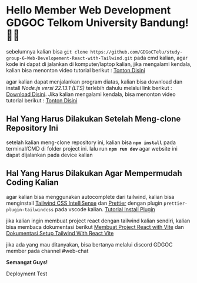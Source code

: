 # Hello Member Web Development GDGOC Telkom University Bandung! 👋👋

sebelumnya kalian bisa `git clone https://github.com/GDGoCTelu/study-group-6-Web-Developement-React-with-Tailwind.git` pada cmd kalian, agar kode ini dapat di jalankan di komputer/laptop kalian, jika mengalami kendala, kalian bisa menonton video tutorial berikut : [Tonton Disini](https://www.youtube.com/watch?v=EhxPBMQFCaI)

agar kalian dapat menjalankan program diatas, kalian bisa download dan install _Node.js versi 22.13.1 (LTS)_ terlebih dahulu melalui link berikut : [Download Disini](https://nodejs.org/en/download). Jika kalian mengalami kendala, bisa menonton video tutorial berikut : [Tonton Disini](https://www.youtube.com/watch?v=mzg1TNVUNtM)

## Hal Yang Harus Dilakukan Setelah Meng-clone Repository Ini

setelah kalian meng-clone repository ini, kalian bisa **`npm install`** pada terminal/CMD di folder project ini. lalu run **`npm run dev`** agar website ini dapat dijalankan pada device kalian

## Hal Yang Harus Dilakukan Agar Mempermudah Coding Kalian

agar kalian bisa menggunakan autocomplete dari tailwind, kalian bisa menginstall [Tailwind CSS IntelliSense](https://marketplace.visualstudio.com/items?itemName=bradlc.vscode-tailwindcss) dan [Prettier](https://marketplace.visualstudio.com/items?itemName=esbenp.prettier-vscode) dengan plugin `prettier-plugin-tailwindcss` pada vscode kalian. [Tutorial Install Plugin](https://youtube.com/shorts/ZFFsOx5twSw?si=jkPY4P71DEHJylAV)

jika kalian ingin membuat project react dengan tailwind kalian sendiri, kalian bisa membaca dokumentasi berikut [Membuat Project React with Vite](https://vite.dev/guide/) dan [Dokumentasi Setup Tailwind With React Vite](https://tailwindcss.com/docs/installation/using-vite)

jika ada yang mau ditanyakan, bisa bertanya melalui discord GDGOC member pada channel #web-chat

**Semangat Guys!**

Deployment Test
